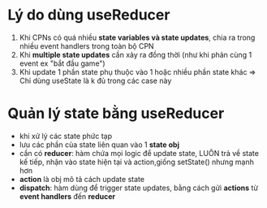 # Lý do dùng useReducer

1. Khi CPNs có quá nhiều **state variables và state updates**, chia ra trong nhiều event handlers trong toàn bộ CPN
2. Khi **multiple state updates** cần xảy ra đồng thời (như khi phản cùng 1 event ex "bắt đầu game")
3. Khi update 1 phần state phụ thuộc vào 1 hoặc nhiều phần state khác
   => Chỉ dùng useState là k đủ trong các case này

# Quản lý state bằng useReducer

- khi xử lý các state phức tạp
- lưu các phần của state liên quan vào 1 **state obj**
- cần có **reducer**: hàm chứa mọi logic để update state, LUÔN trả về state kế tiếp, nhận vào state hiện tại và action,giống setState() nhưng mạnh hơn
- **action** là obj mô tả cách update state
- **dispatch**: hàm dùng để trigger state updates, bằng cách gửi **actions** từ **event handlers** đến **reducer**
